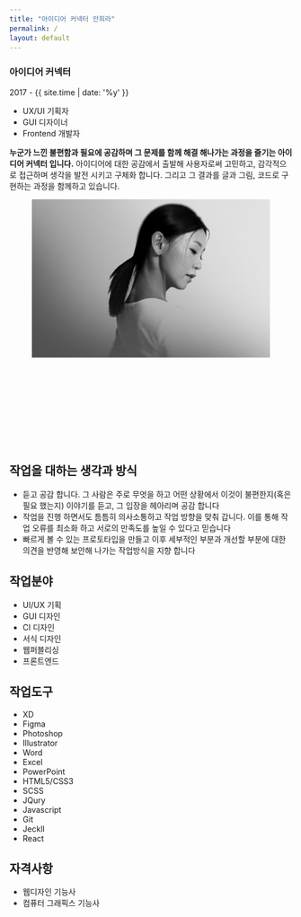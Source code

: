```yaml
---
title: "아이디어 커넥터 안희라"
permalink: / 
layout: default
---
```

<section class="intro">
  <h3>아이디어 커넥터</h3>
  <time class="year"><span>2017 <i class="hidden">-</i> {{ site.time | date: '%y' }}</span></time>
  <ul>
    <li>UX/UI <span lang="ko">기획자</span></li> 
    <li>GUI <span lang="ko">디자이너</span></li>
    <li>Frontend <span lang="ko">개발자</span></li>
  </ul>
  <article>
    <b>누군가 느낀 불편함과 필요에 공감하며 그 문제를 함께 해결 해나가는 과정을 즐기는 아이디어 커넥터 입니다.</b>
    아이디어에 대한 공감에서 출발해 사용자로써 고민하고, 감각적으로 접근하며 생각을 발전 시키고 구체화 합니다.
    그리고 그 결과를 글과 그림, 코드로 구현하는 과정을 함께하고 있습니다.
    <figure class="movingImg">
      <img src="/assets/img/heeraahn.png" alt="프로필 사진"/>
      <svg>
        <filter id='noise' width='100%' height='100%'>
          <feTurbulence id="turbulence" result="NOISE" numOctaves="1"/>
          <feDisplacementMap in="SourceGraphic" in2="NOISE" scale="50" xChannelSelector="R" yChannelSelector="R"></feDisplacementMap>
          <animate xlink:href="#turbulence" attributeName="baseFrequency" dur="10s" keyTimes="0; 1" values="0.00 0.00; 0.01 0.08;" repeatCount="indefinite"></animate>
        </filter>
      </svg>
    </figure>
  </article>
</section>

<article class="attitude">
  <h2 class="hidden">작업을 대하는 생각과 방식</h2>
  <ul>
    <li>듣고 공감 합니다. 그 사람은 주로 무엇을 하고 어떤 상황에서 이것이 불편한지(혹은 필요 했는지) 이야기를 듣고, 그 입장을 헤아리며 공감 합니다</li>
    <li>작업을 진행 하면서도 틈틈히 의사소통하고 작업 방향을 맞춰 갑니다. 이를 통해 작업 오류를 최소화 하고 서로의 만족도를 높일 수 있다고 믿습니다</li>
    <li>빠르게 볼 수 있는 프로토타입을 만들고 이후 세부적인 부분과 개선할 부분에 대한 의견을 반영해 보안해 나가는 작업방식을 지향 합니다</li>
  </ul>
</article>

<section class="workScope">
  <h2>작업분야</h2>
  <ul>
    <li>UI/UX 기획</li>
    <li>GUI 디자인</li>
    <li>CI 디자인</li>
    <li>서식 디자인</li>
    <li>웹퍼블리싱</li>
    <li>프론트엔드</li>
  </ul>
</section>

<section class="workTools">
  <div>
    <h2>작업도구</h2>
    <ul>
      <li>XD</li>
      <li>Figma</li>
      <li>Photoshop</li>
      <li>Illustrator</li>
      <li>Word</li>
      <li>Excel</li>
      <li>PowerPoint</li>
      <li>HTML5/CSS3</li>
      <li>SCSS</li>
      <li>JQury</li>
      <li>Javascript</li>
      <li>Git</li>
      <li>Jeckll</li>
      <li>React</li>
    </ul>
  </div>
</section>

<section class="career">
  <div>
    <h2>자격사항</h2>
    <ul>
      <li>웹디자인 기능사</li>
      <li>컴퓨터 그래픽스 기능사</li>
    </ul>
  </div>
</section>